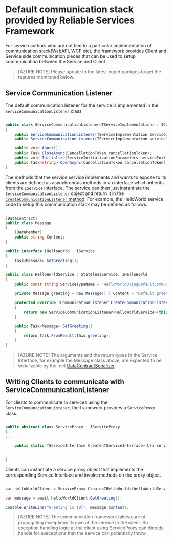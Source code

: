 <properties
   pageTitle="Default communication stack provided by Service Fabric"
   description="This article describes the default communication stack provided by the Reliable Service's Framework for Services and clients to communicate."
   services="service-fabric"
   documentationCenter=".net"
   authors="BharatNarasimman"
   manager="timlt"
   editor=""/>

<tags
   ms.service="service-fabric"
   ms.date="08/27/2015"
   wacn.date=""/>

# Default communication stack provided by Reliable Services Framework
For service authors who are not tied to a particular implementation of communication stack(WebAPI, WCF etc), the framework provides Client and Service side communication pieces that can be used to setup communication between the Service and Client.

> [AZURE.NOTE] Please update to the latest nuget packges to get the features mentioned below.

## Service Communication Listener
The default communication listener for the service is implemented in the `ServiceCommunicationListener` class

```csharp

public class ServiceCommunicationListener<TServiceImplementation> : ICommunicationListener where TServiceImplementation : class
{
    public ServiceCommunicationListener(TServiceImplementation serviceImplementationType);
    public ServiceCommunicationListener(TServiceImplementation serviceImplementationType, string endpointResourceName);

    public void Abort();
    public Task CloseAsync(CancellationToken cancellationToken);
    public void Initialize(ServiceInitializationParameters serviceInitializationParameters);
    public Task<string> OpenAsync(CancellationToken cancellationToken);
}

```
The methods that the service service implements and wants to expose to its clients are defined as asynchronous methods in an interface which inherits from the `IService` interface. The service can then just instantiate the `ServiceCommunicationListener` object and return it in the [`CreateCommunicationListener` method](/documentation/articles/service-fabric-reliable-services-communication). For example, the HelloWorld service code to setup this communication stack may be defined as follows.

```csharp

[DataContract]
public class Message
{
    [DataMember]
    public string Content;
}

public interface IHelloWorld : IService
{
    Task<Message> GetGreeting();
}

public class HelloWorldService : StatelessService, IHelloWorld
{
    public const string ServiceTypeName = "HelloWorldUsingDefaultCommunicationType";

    private Message greeting = new Message() { Content = "Default greeting" };

    protected override ICommunicationListener CreateCommunicationListener()
    {
        return new ServiceCommunicationListener<HelloWorldService>(this);
    }

    public Task<Message> GetGreeting()
    {
        return Task.FromResult(this.greeting);
    }
}

```
> [AZURE.NOTE] The arguments and the return types in the Service Interface, for example the Message class above, are expected to be serializable by the .net [DataContractSerializer](https://msdn.microsoft.com/library/ms731923.aspx).


## Writing Clients to communicate with ServiceCommunicationListener
For clients to communicate to services using the `ServiceCommunicationListener`, the framework provides a `ServiceProxy` class.

```csharp

public abstract class ServiceProxy : IServiceProxy
{
...

    public static TServiceInterface Create<TServiceInterface>(Uri serviceName);

...
}

```

Clients can instantiate a service proxy object that implements the corresponding Service Interface and invoke methods on the proxy object.

```csharp

var helloWorldClient = ServiceProxy.Create<IHelloWorld>(helloWorldServiceName);

var message = await helloWorldClient.GetGreeting();

Console.WriteLine("Greeting is {0}", message.Content);


```

>[AZURE.NOTE] The communication framework takes care of propagating exceptions thrown at the service to the client. So exception handling logic at the client using ServiceProxy can directly handle for execeptions that the service can potentially throw.
 
